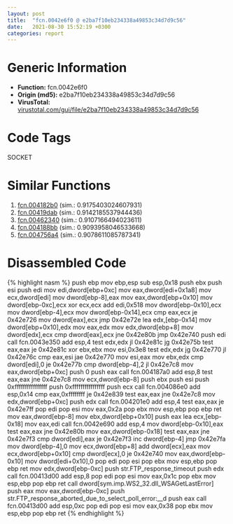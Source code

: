 ```yaml
---
layout: post
title:  "fcn.0042e6f0 @ e2ba7f10eb234338a49853c34d7d9c56"
date:   2021-08-30 15:52:19 +0300
categories: report
---
```


# Generic Information
- **Function:** fcn.0042e6f0
- **Origin (md5):** e2ba7f10eb234338a49853c34d7d9c56
- **VirusTotal:** [virustotal.com/gui/file/e2ba7f10eb234338a49853c34d7d9c56][virustotal_ref]

# Code Tags
<span class="tag" id="SOCKET">SOCKET</span>


# Similar Functions

1. [fcn.004182b0][similar_1_ref] (sim.: 0.9175403024607931)
2. [fcn.00419dab][similar_2_ref] (sim.: 0.9142185537944436)
3. [fcn.00462340][similar_3_ref] (sim.: 0.9107166494023611)
4. [fcn.004188bb][similar_4_ref] (sim.: 0.9093958046533668)
5. [fcn.004756a4][similar_5_ref] (sim.: 0.9078611085787341)


# Disassembled Code

{% highlight nasm %}
push ebp
mov ebp,esp
sub esp,0x18
push ebx
push esi
push edi
mov edi,dword[ebp+0xc]
mov eax,dword[edi+0x1a8]
mov ecx,dword[edi]
mov dword[ebp-8],eax
mov eax,dword[ebp+0x10]
mov dword[ebp-0xc],ecx
xor ecx,ecx
add edi,0x518
mov dword[ebp-0x10],ecx
mov dword[ebp-4],ecx
mov dword[ebp-0x14],ecx
cmp eax,ecx
je 0x42e726
mov dword[eax],ecx
jmp 0x42e72e
lea edx,[ebp-0x14]
mov dword[ebp+0x10],edx
mov eax,edx
mov edx,dword[ebp+8]
mov dword[edx],ecx
cmp dword[eax],ecx
jne 0x42e80b
jmp 0x42e740
push edi
call fcn.0043e350
add esp,4
test edx,edx
jl 0x42e81c
jg 0x42e75b
test eax,eax
je 0x42e81c
xor ebx,ebx
mov esi,0x3e8
test edx,edx
jg 0x42e770
jl 0x42e76c
cmp eax,esi
jae 0x42e770
mov esi,eax
mov ebx,edx
cmp dword[edi],0
je 0x42e77b
cmp dword[ebp-4],2
jl 0x42e7c8
mov eax,dword[ebp+0xc]
push 0
push eax
call fcn.004187a0
add esp,8
test eax,eax
jne 0x42e7c8
mov ecx,dword[ebp-8]
push ebx
push esi
push 0xffffffffffffffff
push 0xffffffffffffffff
push ecx
call fcn.004086e0
add esp,0x14
cmp eax,0xffffffff
je 0x42e839
test eax,eax
jne 0x42e7c8
mov edx,dword[ebp+0xc]
push edx
call fcn.004201e0
add esp,4
test eax,eax
je 0x42e7ff
pop edi
pop esi
mov eax,0x2a
pop ebx
mov esp,ebp
pop ebp
ret 
mov eax,dword[ebp-8]
mov ebx,dword[ebp+0x10]
push eax
lea ecx,[ebp-0x18]
mov eax,edi
call fcn.0042e690
add esp,4
mov dword[ebp-0x10],eax
test eax,eax
jne 0x42e80b
mov eax,dword[ebp-0x18]
test eax,eax
jne 0x42e7f3
cmp dword[edi],eax
je 0x42e7f3
inc dword[ebp-4]
jmp 0x42e7fa
mov dword[ebp-4],0
mov ecx,dword[ebp+8]
add dword[ecx],eax
mov ecx,dword[ebp+0x10]
cmp dword[ecx],0
je 0x42e740
mov eax,dword[ebp-0x10]
mov dword[edi+0x10],0
pop edi
pop esi
pop ebx
mov esp,ebp
pop ebp
ret 
mov edx,dword[ebp-0xc]
push str.FTP_response_timeout
push edx
call fcn.00413d00
add esp,8
pop edi
pop esi
mov eax,0x1c
pop ebx
mov esp,ebp
pop ebp
ret 
call dword[sym.imp.WS2_32.dll_WSAGetLastError]
push eax
mov eax,dword[ebp-0xc]
push str.FTP_response_aborted_due_to_select_poll_error:__d
push eax
call fcn.00413d00
add esp,0xc
pop edi
pop esi
mov eax,0x38
pop ebx
mov esp,ebp
pop ebp
ret 
{% endhighlight %}


[similar_1_ref]: /report/fcn.004182b0@e2ba7f10eb234338a49853c34d7d9c56
[similar_2_ref]: /report/fcn.00419dab@7dfa91bbba8f79a5b19b642937435ac0
[similar_3_ref]: /report/fcn.00462340@289859175c221b107317af7727d26c17
[similar_4_ref]: /report/fcn.004188bb@597d9ee507d1b2a81775aa98c4a2271a
[similar_5_ref]: /report/fcn.004756a4@6f3954a480bef11309decb3759df55ad
[virustotal_ref]: https://www.virustotal.com/gui/file/e2ba7f10eb234338a49853c34d7d9c56